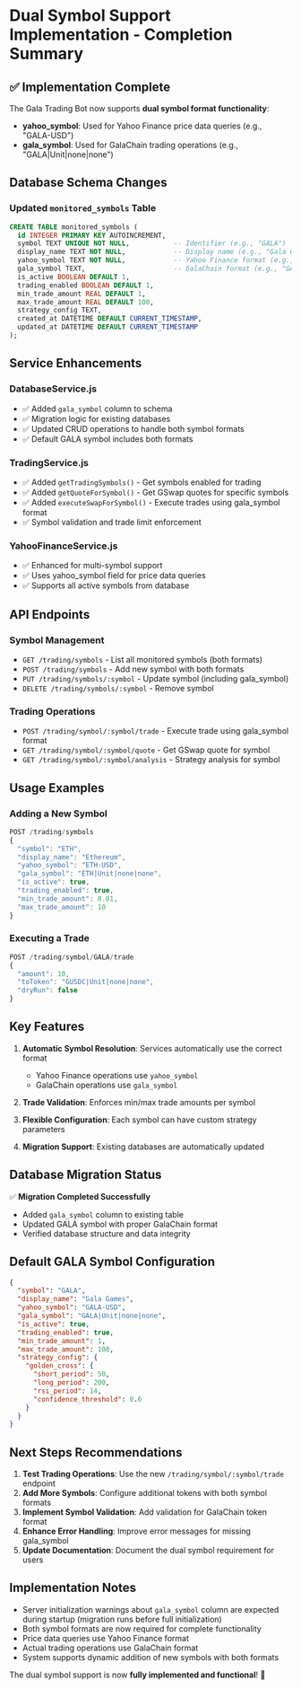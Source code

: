 # Dual Symbol Support Implementation - Completion Summary

## ✅ Implementation Complete

The Gala Trading Bot now supports **dual symbol format functionality**:

- **yahoo_symbol**: Used for Yahoo Finance price data queries (e.g., "GALA-USD")  
- **gala_symbol**: Used for GalaChain trading operations (e.g., "GALA|Unit|none|none")

## Database Schema Changes

### Updated `monitored_symbols` Table
```sql
CREATE TABLE monitored_symbols (
  id INTEGER PRIMARY KEY AUTOINCREMENT,
  symbol TEXT UNIQUE NOT NULL,           -- Identifier (e.g., "GALA")
  display_name TEXT NOT NULL,            -- Display name (e.g., "Gala Games")
  yahoo_symbol TEXT NOT NULL,            -- Yahoo Finance format (e.g., "GALA-USD")
  gala_symbol TEXT,                      -- GalaChain format (e.g., "GALA|Unit|none|none")
  is_active BOOLEAN DEFAULT 1,
  trading_enabled BOOLEAN DEFAULT 1,
  min_trade_amount REAL DEFAULT 1,
  max_trade_amount REAL DEFAULT 100,
  strategy_config TEXT,
  created_at DATETIME DEFAULT CURRENT_TIMESTAMP,
  updated_at DATETIME DEFAULT CURRENT_TIMESTAMP
);
```

## Service Enhancements

### DatabaseService.js
- ✅ Added `gala_symbol` column to schema
- ✅ Migration logic for existing databases
- ✅ Updated CRUD operations to handle both symbol formats
- ✅ Default GALA symbol includes both formats

### TradingService.js  
- ✅ Added `getTradingSymbols()` - Get symbols enabled for trading
- ✅ Added `getQuoteForSymbol()` - Get GSwap quotes for specific symbols
- ✅ Added `executeSwapForSymbol()` - Execute trades using gala_symbol format
- ✅ Symbol validation and trade limit enforcement

### YahooFinanceService.js
- ✅ Enhanced for multi-symbol support
- ✅ Uses yahoo_symbol field for price data queries
- ✅ Supports all active symbols from database

## API Endpoints

### Symbol Management
- `GET /trading/symbols` - List all monitored symbols (both formats)
- `POST /trading/symbols` - Add new symbol with both formats
- `PUT /trading/symbols/:symbol` - Update symbol (including gala_symbol)
- `DELETE /trading/symbols/:symbol` - Remove symbol

### Trading Operations
- `POST /trading/symbol/:symbol/trade` - Execute trade using gala_symbol format
- `GET /trading/symbol/:symbol/quote` - Get GSwap quote for symbol
- `GET /trading/symbol/:symbol/analysis` - Strategy analysis for symbol

## Usage Examples

### Adding a New Symbol
```javascript
POST /trading/symbols
{
  "symbol": "ETH",
  "display_name": "Ethereum", 
  "yahoo_symbol": "ETH-USD",
  "gala_symbol": "ETH|Unit|none|none",
  "is_active": true,
  "trading_enabled": true,
  "min_trade_amount": 0.01,
  "max_trade_amount": 10
}
```

### Executing a Trade
```javascript
POST /trading/symbol/GALA/trade
{
  "amount": 10,
  "toToken": "GUSDC|Unit|none|none",
  "dryRun": false
}
```

## Key Features

1. **Automatic Symbol Resolution**: Services automatically use the correct format
   - Yahoo Finance operations use `yahoo_symbol`
   - GalaChain operations use `gala_symbol`

2. **Trade Validation**: Enforces min/max trade amounts per symbol

3. **Flexible Configuration**: Each symbol can have custom strategy parameters

4. **Migration Support**: Existing databases are automatically updated

## Database Migration Status

✅ **Migration Completed Successfully**
- Added `gala_symbol` column to existing table
- Updated GALA symbol with proper GalaChain format
- Verified database structure and data integrity

## Default GALA Symbol Configuration

```json
{
  "symbol": "GALA",
  "display_name": "Gala Games",
  "yahoo_symbol": "GALA-USD",
  "gala_symbol": "GALA|Unit|none|none",
  "is_active": true,
  "trading_enabled": true,
  "min_trade_amount": 1,
  "max_trade_amount": 100,
  "strategy_config": {
    "golden_cross": {
      "short_period": 50,
      "long_period": 200,
      "rsi_period": 14,
      "confidence_threshold": 0.6
    }
  }
}
```

## Next Steps Recommendations

1. **Test Trading Operations**: Use the new `/trading/symbol/:symbol/trade` endpoint
2. **Add More Symbols**: Configure additional tokens with both symbol formats  
3. **Implement Symbol Validation**: Add validation for GalaChain token format
4. **Enhance Error Handling**: Improve error messages for missing gala_symbol
5. **Update Documentation**: Document the dual symbol requirement for users

## Implementation Notes

- Server initialization warnings about `gala_symbol` column are expected during startup (migration runs before full initialization)
- Both symbol formats are now required for complete functionality
- Price data queries use Yahoo Finance format
- Actual trading operations use GalaChain format
- System supports dynamic addition of new symbols with both formats

The dual symbol support is now **fully implemented and functional**! 🎉